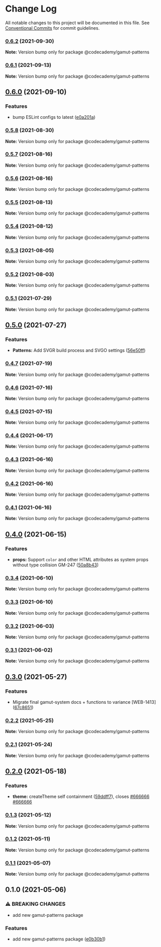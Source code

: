 # Change Log

All notable changes to this project will be documented in this file.
See [Conventional Commits](https://conventionalcommits.org) for commit guidelines.

### [0.6.2](https://github.com/Codecademy/client-modules/compare/@codecademy/gamut-patterns@0.6.1...@codecademy/gamut-patterns@0.6.2) (2021-09-30)

**Note:** Version bump only for package @codecademy/gamut-patterns





### [0.6.1](https://github.com/Codecademy/client-modules/compare/@codecademy/gamut-patterns@0.6.0...@codecademy/gamut-patterns@0.6.1) (2021-09-13)

**Note:** Version bump only for package @codecademy/gamut-patterns





## [0.6.0](https://github.com/Codecademy/client-modules/compare/@codecademy/gamut-patterns@0.5.8...@codecademy/gamut-patterns@0.6.0) (2021-09-10)


### Features

* bump ESLint configs to latest ([e0a201a](https://github.com/Codecademy/client-modules/commit/e0a201abcc5f49718538d3d91af21cb37db4470e))



### [0.5.8](https://github.com/Codecademy/client-modules/compare/@codecademy/gamut-patterns@0.5.7...@codecademy/gamut-patterns@0.5.8) (2021-08-30)

**Note:** Version bump only for package @codecademy/gamut-patterns





### [0.5.7](https://github.com/Codecademy/client-modules/compare/@codecademy/gamut-patterns@0.5.6...@codecademy/gamut-patterns@0.5.7) (2021-08-16)

**Note:** Version bump only for package @codecademy/gamut-patterns





### [0.5.6](https://github.com/Codecademy/client-modules/compare/@codecademy/gamut-patterns@0.5.5...@codecademy/gamut-patterns@0.5.6) (2021-08-16)

**Note:** Version bump only for package @codecademy/gamut-patterns





### [0.5.5](https://github.com/Codecademy/client-modules/compare/@codecademy/gamut-patterns@0.5.4...@codecademy/gamut-patterns@0.5.5) (2021-08-13)

**Note:** Version bump only for package @codecademy/gamut-patterns





### [0.5.4](https://github.com/Codecademy/client-modules/compare/@codecademy/gamut-patterns@0.5.3...@codecademy/gamut-patterns@0.5.4) (2021-08-12)

**Note:** Version bump only for package @codecademy/gamut-patterns





### [0.5.3](https://github.com/Codecademy/client-modules/compare/@codecademy/gamut-patterns@0.5.2...@codecademy/gamut-patterns@0.5.3) (2021-08-05)

**Note:** Version bump only for package @codecademy/gamut-patterns





### [0.5.2](https://github.com/Codecademy/client-modules/compare/@codecademy/gamut-patterns@0.5.1...@codecademy/gamut-patterns@0.5.2) (2021-08-03)

**Note:** Version bump only for package @codecademy/gamut-patterns





### [0.5.1](https://github.com/Codecademy/client-modules/compare/@codecademy/gamut-patterns@0.5.0...@codecademy/gamut-patterns@0.5.1) (2021-07-29)

**Note:** Version bump only for package @codecademy/gamut-patterns





## [0.5.0](https://github.com/Codecademy/client-modules/compare/@codecademy/gamut-patterns@0.4.7...@codecademy/gamut-patterns@0.5.0) (2021-07-27)


### Features

* **Patterns:** Add SVGR build process and SVGO settings ([56e50ff](https://github.com/Codecademy/client-modules/commit/56e50ffe021102b84a7f9e5d7bb33ea6de890994))



### [0.4.7](https://github.com/Codecademy/client-modules/compare/@codecademy/gamut-patterns@0.4.6...@codecademy/gamut-patterns@0.4.7) (2021-07-19)

**Note:** Version bump only for package @codecademy/gamut-patterns





### [0.4.6](https://github.com/Codecademy/client-modules/compare/@codecademy/gamut-patterns@0.4.5...@codecademy/gamut-patterns@0.4.6) (2021-07-16)

**Note:** Version bump only for package @codecademy/gamut-patterns





### [0.4.5](https://github.com/Codecademy/client-modules/compare/@codecademy/gamut-patterns@0.4.4...@codecademy/gamut-patterns@0.4.5) (2021-07-15)

**Note:** Version bump only for package @codecademy/gamut-patterns





### [0.4.4](https://github.com/Codecademy/client-modules/compare/@codecademy/gamut-patterns@0.4.3...@codecademy/gamut-patterns@0.4.4) (2021-06-17)

**Note:** Version bump only for package @codecademy/gamut-patterns





### [0.4.3](https://github.com/Codecademy/client-modules/compare/@codecademy/gamut-patterns@0.4.2...@codecademy/gamut-patterns@0.4.3) (2021-06-16)

**Note:** Version bump only for package @codecademy/gamut-patterns





### [0.4.2](https://github.com/Codecademy/client-modules/compare/@codecademy/gamut-patterns@0.4.1...@codecademy/gamut-patterns@0.4.2) (2021-06-16)

**Note:** Version bump only for package @codecademy/gamut-patterns





### [0.4.1](https://github.com/Codecademy/client-modules/compare/@codecademy/gamut-patterns@0.4.0...@codecademy/gamut-patterns@0.4.1) (2021-06-16)

**Note:** Version bump only for package @codecademy/gamut-patterns





## [0.4.0](https://github.com/Codecademy/client-modules/compare/@codecademy/gamut-patterns@0.3.4...@codecademy/gamut-patterns@0.4.0) (2021-06-15)


### Features

* **props:** Support `color` and other HTML attributes as system props without type collision GM-247 ([50a8b43](https://github.com/Codecademy/client-modules/commit/50a8b43b27eff2d75307d317d724383156e5a3ed))



### [0.3.4](https://github.com/Codecademy/client-modules/compare/@codecademy/gamut-patterns@0.3.3...@codecademy/gamut-patterns@0.3.4) (2021-06-10)

**Note:** Version bump only for package @codecademy/gamut-patterns





### [0.3.3](https://github.com/Codecademy/client-modules/compare/@codecademy/gamut-patterns@0.3.2...@codecademy/gamut-patterns@0.3.3) (2021-06-10)

**Note:** Version bump only for package @codecademy/gamut-patterns





### [0.3.2](https://github.com/Codecademy/client-modules/compare/@codecademy/gamut-patterns@0.3.1...@codecademy/gamut-patterns@0.3.2) (2021-06-03)

**Note:** Version bump only for package @codecademy/gamut-patterns





### [0.3.1](https://github.com/Codecademy/client-modules/compare/@codecademy/gamut-patterns@0.3.0...@codecademy/gamut-patterns@0.3.1) (2021-06-02)

**Note:** Version bump only for package @codecademy/gamut-patterns





## [0.3.0](https://github.com/Codecademy/client-modules/compare/@codecademy/gamut-patterns@0.2.2...@codecademy/gamut-patterns@0.3.0) (2021-05-27)


### Features

* Migrate final gamut-system docs + functions to variance [WEB-1413]  ([67c8651](https://github.com/Codecademy/client-modules/commit/67c8651dc4985dd656c8d488af4cf56ca21a813b))



### [0.2.2](https://github.com/Codecademy/client-modules/compare/@codecademy/gamut-patterns@0.2.1...@codecademy/gamut-patterns@0.2.2) (2021-05-25)

**Note:** Version bump only for package @codecademy/gamut-patterns





### [0.2.1](https://github.com/Codecademy/client-modules/compare/@codecademy/gamut-patterns@0.2.0...@codecademy/gamut-patterns@0.2.1) (2021-05-24)

**Note:** Version bump only for package @codecademy/gamut-patterns





## [0.2.0](https://github.com/Codecademy/client-modules/compare/@codecademy/gamut-patterns@0.1.3...@codecademy/gamut-patterns@0.2.0) (2021-05-18)


### Features

* **theme:** createTheme self containment ([59ddff7](https://github.com/Codecademy/client-modules/commit/59ddff7224cd8e0972212dd6ba1696f40ccac835)), closes [#666666](https://github.com/Codecademy/client-modules/issues/666666) [#666666](https://github.com/Codecademy/client-modules/issues/666666)



### [0.1.3](https://github.com/Codecademy/client-modules/compare/@codecademy/gamut-patterns@0.1.2...@codecademy/gamut-patterns@0.1.3) (2021-05-12)

**Note:** Version bump only for package @codecademy/gamut-patterns





### [0.1.2](https://github.com/Codecademy/client-modules/compare/@codecademy/gamut-patterns@0.1.1...@codecademy/gamut-patterns@0.1.2) (2021-05-11)

**Note:** Version bump only for package @codecademy/gamut-patterns





### [0.1.1](https://github.com/Codecademy/client-modules/compare/@codecademy/gamut-patterns@0.1.0...@codecademy/gamut-patterns@0.1.1) (2021-05-07)

**Note:** Version bump only for package @codecademy/gamut-patterns





## 0.1.0 (2021-05-06)


### ⚠ BREAKING CHANGES

* add new gamut-patterns package

### Features

* add new gamut-patterns package ([e0b30b1](https://github.com/Codecademy/client-modules/commit/e0b30b102b32b8447a1b4c97f9da63fcce365af6))
